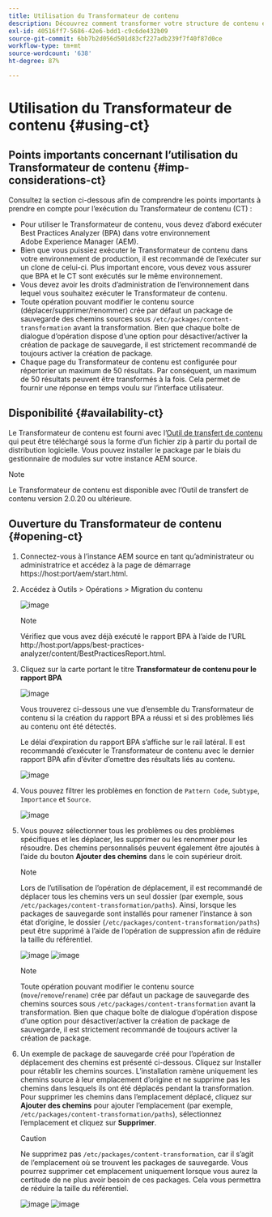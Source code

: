 ```yaml
---
title: Utilisation du Transformateur de contenu
description: Découvrez comment transformer votre structure de contenu en vue de la migration vers AEM as a Cloud Service.
exl-id: 40516ff7-5686-42e6-bdd1-c9c6de432b09
source-git-commit: 6bb7b2d056d501d83cf227adb239f7f40f87d0ce
workflow-type: tm+mt
source-wordcount: '638'
ht-degree: 87%

---
```


# Utilisation du Transformateur de contenu {#using-ct}

## Points importants concernant l’utilisation du Transformateur de contenu {#imp-considerations-ct}

Consultez la section ci-dessous afin de comprendre les points importants à prendre en compte pour l’exécution du Transformateur de contenu (CT) :

* Pour utiliser le Transformateur de contenu, vous devez d’abord exécuter Best Practices Analyzer (BPA) dans votre environnement Adobe Experience Manager (AEM).
* Bien que vous puissiez exécuter le Transformateur de contenu dans votre environnement de production, il est recommandé de l’exécuter sur un clone de celui-ci. Plus important encore, vous devez vous assurer que BPA et le CT sont exécutés sur le même environnement.
* Vous devez avoir les droits d’administration de l’environnement dans lequel vous souhaitez exécuter le Transformateur de contenu.
* Toute opération pouvant modifier le contenu source (déplacer/supprimer/renommer) crée par défaut un package de sauvegarde des chemins sources sous `/etc/packages/content-transformation` avant la transformation. Bien que chaque boîte de dialogue d’opération dispose d’une option pour désactiver/activer la création de package de sauvegarde, il est strictement recommandé de toujours activer la création de package.
* Chaque page du Transformateur de contenu est configurée pour répertorier un maximum de 50 résultats. Par conséquent, un maximum de 50 résultats peuvent être transformés à la fois. Cela permet de fournir une réponse en temps voulu sur l’interface utilisateur.

## Disponibilité {#availability-ct}

Le Transformateur de contenu est fourni avec l’[Outil de transfert de contenu](/help/journey-migration/content-transfer-tool/using-content-transfer-tool/getting-started-content-transfer-tool.md) qui peut être téléchargé sous la forme d’un fichier zip à partir du portail de distribution logicielle. Vous pouvez installer le package par le biais du gestionnaire de modules sur votre instance AEM source.

>[!NOTE]
>Le Transformateur de contenu est disponible avec l’Outil de transfert de contenu version 2.0.20 ou ultérieure.

## Ouverture du Transformateur de contenu {#opening-ct}

1. Connectez-vous à l’instance AEM source en tant qu’administrateur ou administratrice et accédez à la page de démarrage https://host:port/aem/start.html.
1. Accédez à Outils > Opérations > Migration du contenu

   ![image](/help/journey-migration/content-transformer/assets/ct-1.png)

   >[!NOTE]
   > Vérifiez que vous avez déjà exécuté le rapport BPA à l’aide de l’URL http://host:port/apps/best-practices-analyzer/content/BestPracticesReport.html.

1. Cliquez sur la carte portant le titre **Transformateur de contenu pour le rapport BPA**

   ![image](/help/journey-migration/content-transformer/assets/ct-2.png)

   Vous trouverez ci-dessous une vue d’ensemble du Transformateur de contenu si la création du rapport BPA a réussi et si des problèmes liés au contenu ont été détectés.

   Le délai d’expiration du rapport BPA s’affiche sur le rail latéral. Il est recommandé d’exécuter le Transformateur de contenu avec le dernier rapport BPA afin d’éviter d’omettre des résultats liés au contenu.

   ![image](/help/journey-migration/content-transformer/assets/ct-3.png)

1. Vous pouvez filtrer les problèmes en fonction de `Pattern Code`, `Subtype`, `Importance` et `Source`.

   ![image](/help/journey-migration/content-transformer/assets/ct-4.png)

1. Vous pouvez sélectionner tous les problèmes ou des problèmes spécifiques et les déplacer, les supprimer ou les renommer pour les résoudre. Des chemins personnalisés peuvent également être ajoutés à l’aide du bouton **Ajouter des chemins** dans le coin supérieur droit.

   >[!NOTE]
   > Lors de l’utilisation de l’opération de déplacement, il est recommandé de déplacer tous les chemins vers un seul dossier (par exemple, sous `/etc/packages/content-transformation/paths`). Ainsi, lorsque les packages de sauvegarde sont installés pour ramener l’instance à son état d’origine, le dossier (`/etc/packages/content-transformation/paths`) peut être supprimé à l’aide de l’opération de suppression afin de réduire la taille du référentiel.

   ![image](/help/journey-migration/content-transformer/assets/ct-5.png)
   ![image](/help/journey-migration/content-transformer/assets/ct-6.png)

   >[!NOTE]
   > Toute opération pouvant modifier le contenu source (`move`/`remove`/`rename`) crée par défaut un package de sauvegarde des chemins sources sous `/etc/packages/content-transformation` avant la transformation. Bien que chaque boîte de dialogue d’opération dispose d’une option pour désactiver/activer la création de package de sauvegarde, il est strictement recommandé de toujours activer la création de package.

1. Un exemple de package de sauvegarde créé pour l’opération de déplacement des chemins est présenté ci-dessous. Cliquez sur Installer pour rétablir les chemins sources. L’installation ramène uniquement les chemins source à leur emplacement d’origine et ne supprime pas les chemins dans lesquels ils ont été déplacés pendant la transformation. Pour supprimer les chemins dans l’emplacement déplacé, cliquez sur **Ajouter des chemins** pour ajouter l’emplacement (par exemple, `/etc/packages/content-transformation/paths`), sélectionnez l’emplacement et cliquez sur **Supprimer**.

   >[!CAUTION]
   > Ne supprimez pas `/etc/packages/content-transformation`, car il s’agit de l’emplacement où se trouvent les packages de sauvegarde. Vous pourrez supprimer cet emplacement uniquement lorsque vous aurez la certitude de ne plus avoir besoin de ces packages. Cela vous permettra de réduire la taille du référentiel.

   ![image](/help/journey-migration/content-transformer/assets/ct-7.png)
   ![image](/help/journey-migration/content-transformer/assets/ct-8.png)
